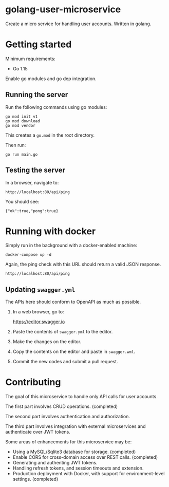 # golang-user-microservice

Create a micro service for handling user accounts.
Written in golang.


# Getting started

Minimum requirements:

- Go 1.15 

Enable go modules and go dep integration.

## Running the server

Run the following commands using go modules:

    go mod init v1
    go mod download
    go mod vendor
    
This creates a `go.mod` in the root directory.

Then run:

    go run main.go


## Testing the server
    
In a browser, navigate to:

    http://localhost:80/api/ping
    
You should see:

    {"ok":true,"pong":true}
    
# Running with docker

Simply run in the background with a docker-enabled machine:

    docker-compose up -d
    
Again, the ping check with this URL should return a valid JSON response.

    http://localhost:80/api/ping
    
    
## Updating `swagger.yml`

The APIs here should conform to OpenAPI as much as possible.

1. In a web browser, go to:

    https://editor.swagger.io
    
2. Paste the contents of `swagger.yml` to the editor.
3. Make the changes on the editor.
4. Copy the contents on the editor and paste in `swagger.wml`.
5. Commit the new codes and submit a pull request.   


# Contributing

The goal of this microservice to handle only API calls for user accounts.

The first part involves CRUD operations. (completed)

The second part involves authentication and authorization.

The third part involves integration with external microservices and authenticate over JWT tokens.

Some areas of enhancements for this microservice may be:

- Using a MySQL/Sqlite3 database for storage. (completed)
- Enable CORS for cross-domain access over REST calls. (completed)
- Generating and authenting JWT tokens.
- Handling refresh tokens, and session timeouts and extension.
- Production deployment with Docker, with support for environment-level settings. (completed)
    

